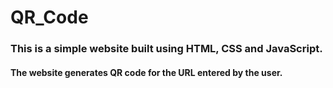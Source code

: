 # QR_Code
<h3>This is a simple website built using HTML, CSS and JavaScript.</h3>
<h4>The website generates QR code for the URL entered by the user.</h4>
